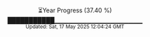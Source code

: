 <p align="center">
⏳Year Progress (37.40 %)<br>
███████████▁▁▁▁▁▁▁▁▁▁▁▁▁▁▁▁▁▁▁ <br>
<sub>Updated: Sat, 17 May 2025 12:04:24 GMT</sub>
</p>

